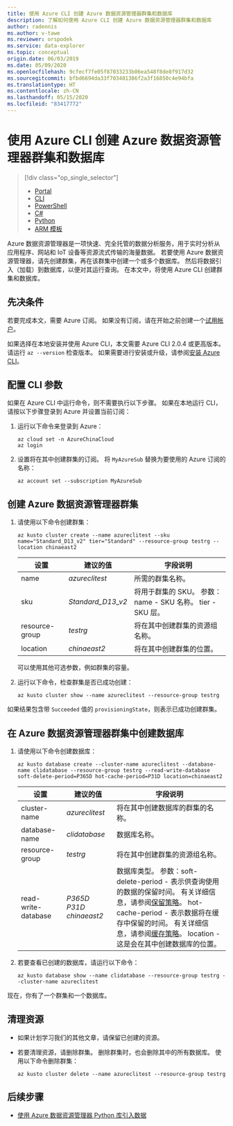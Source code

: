 ```yaml
---
title: 使用 Azure CLI 创建 Azure 数据资源管理器群集和数据库
description: 了解如何使用 Azure CLI 创建 Azure 数据资源管理器群集和数据库
author: radennis
ms.author: v-tawe
ms.reviewer: orspodek
ms.service: data-explorer
ms.topic: conceptual
origin.date: 06/03/2019
ms.date: 05/09/2020
ms.openlocfilehash: 9cfecf7fe05f87033233b06ea548f8de8f917d32
ms.sourcegitcommit: bfbd6694da33f703481386f2a3f16850c4e94bfa
ms.translationtype: HT
ms.contentlocale: zh-CN
ms.lasthandoff: 05/15/2020
ms.locfileid: "83417772"
---
```

# <a name="create-an-azure-data-explorer-cluster-and-database-by-using-azure-cli"></a>使用 Azure CLI 创建 Azure 数据资源管理器群集和数据库

> [!div class="op_single_selector"]
> * [Portal](create-cluster-database-portal.md)
> * [CLI](create-cluster-database-cli.md)
> * [PowerShell](create-cluster-database-powershell.md)
> * [C#](create-cluster-database-csharp.md)
> * [Python](create-cluster-database-python.md)
> * [ARM 模板](create-cluster-database-resource-manager.md)

Azure 数据资源管理器是一项快速、完全托管的数据分析服务，用于实时分析从应用程序、网站和 IoT 设备等资源流式传输的海量数据。 若要使用 Azure 数据资源管理器，请先创建群集，再在该群集中创建一个或多个数据库。 然后将数据引入（加载）到数据库，以便对其运行查询。 在本文中，将使用 Azure CLI 创建群集和数据库。

## <a name="prerequisites"></a>先决条件

若要完成本文，需要 Azure 订阅。 如果没有订阅，请在开始之前创建一个[试用帐户](https://www.azure.cn/pricing/1rmb-trial)。

<!-- [!INCLUDE [cloud-shell-try-it.md](../../includes/cloud-shell-try-it.md)] -->

如果选择在本地安装并使用 Azure CLI，本文需要 Azure CLI 2.0.4 或更高版本。 请运行 `az --version` 检查版本。 如果需要进行安装或升级，请参阅[安装 Azure CLI](/cli/install-azure-cli)。

## <a name="configure-the-cli-parameters"></a>配置 CLI 参数

如果在 Azure CLI 中运行命令，则不需要执行以下步骤。 如果在本地运行 CLI，请按以下步骤登录到 Azure 并设置当前订阅：

1. 运行以下命令来登录到 Azure：

    ```azurecli
    az cloud set -n AzureChinaCloud
    az login
    ```

1. 设置将在其中创建群集的订阅。 将 `MyAzureSub` 替换为要使用的 Azure 订阅的名称：

    ```azurecli
    az account set --subscription MyAzureSub
    ```

## <a name="create-the-azure-data-explorer-cluster"></a>创建 Azure 数据资源管理器群集

1. 请使用以下命令创建群集：

    ```azurecli
    az kusto cluster create --name azureclitest --sku name="Standard_D13_v2" tier="Standard" --resource-group testrg --location chinaeast2
    ```

   |**设置** | **建议的值** | **字段说明**|
   |---|---|---|
   | name | *azureclitest* | 所需的群集名称。|
   | sku | *Standard_D13_v2* | 将用于群集的 SKU。 参数：name - SKU 名称。 tier - SKU 层。 |
   | resource-group | *testrg* | 将在其中创建群集的资源组名称。 |
   | location | *chinaeast2* | 将在其中创建群集的位置。 |

    可以使用其他可选参数，例如群集的容量。

1. 运行以下命令，检查群集是否已成功创建：

    ```azurecli
    az kusto cluster show --name azureclitest --resource-group testrg
    ```

如果结果包含带 `Succeeded` 值的 `provisioningState`，则表示已成功创建群集。

## <a name="create-the-database-in-the-azure-data-explorer-cluster"></a>在 Azure 数据资源管理器群集中创建数据库

1. 请使用以下命令创建数据库：

    ```azurecli
    az kusto database create --cluster-name azureclitest --database-name clidatabase --resource-group testrg --read-write-database soft-delete-period=P365D hot-cache-period=P31D location=chinaeast2
    ```

   |**设置** | **建议的值** | **字段说明**|
   |---|---|---|
   | cluster-name | *azureclitest* | 将在其中创建数据库的群集的名称。|
   | database-name | *clidatabase* | 数据库名称。|
   | resource-group | *testrg* | 将在其中创建群集的资源组名称。 |
   | read-write-database | *P365D* *P31D* *chinaeast2* | 数据库类型。 参数：soft-delete-period - 表示供查询使用的数据的保留时间。 有关详细信息，请参阅[保留策略](https://docs.microsoft.com/azure/data-explorer/kusto/management/retentionpolicy)。 hot-cache-period - 表示数据将在缓存中保留的时间。 有关详细信息，请参阅[缓存策略](https://docs.microsoft.com/azure/data-explorer/kusto/management/cachepolicy)。 location - 这是会在其中创建数据库的位置。 |

1. 若要查看已创建的数据库，请运行以下命令：

    ```azurecli
    az kusto database show --name clidatabase --resource-group testrg --cluster-name azureclitest
    ```

现在，你有了一个群集和一个数据库。

## <a name="clean-up-resources"></a>清理资源

* 如果计划学习我们的其他文章，请保留已创建的资源。
* 若要清理资源，请删除群集。 删除群集时，也会删除其中的所有数据库。 使用以下命令删除群集：

    ```azurecli
    az kusto cluster delete --name azureclitest --resource-group testrg
    ```

## <a name="next-steps"></a>后续步骤

* [使用 Azure 数据资源管理器 Python 库引入数据](python-ingest-data.md)
